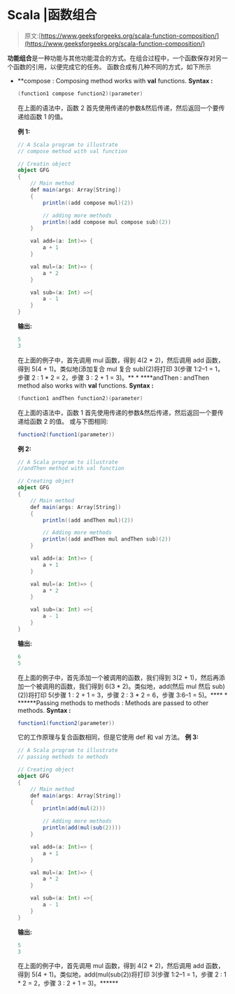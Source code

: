 # Scala |函数组合

> 原文:[https://www.geeksforgeeks.org/scala-function-composition/](https://www.geeksforgeeks.org/scala-function-composition/)

**功能组合**是一种功能与其他功能混合的方式。在组合过程中，一个函数保存对另一个函数的引用，以便完成它的任务。
函数合成有几种不同的方式，如下所示

*   **compose : Composing method works with **val** functions.
    **Syntax :**

    ```scala
    (function1 compose function2)(parameter)

    ```

    在上面的语法中，函数 2 首先使用传递的参数&然后传递，然后返回一个要传递给函数 1 的值。

    **例 1:**

    ```scala
    // A Scala program to illustrate 
    // compose method with val function

    // Creatin object
    object GFG
    {
        // Main method 
        def main(args: Array[String]) 
        { 
            println((add compose mul)(2))

            // adding more methods
            println((add compose mul compose sub)(2))
        } 

        val add=(a: Int)=> {
            a + 1
        }

        val mul=(a: Int)=> {
            a * 2
        }

        val sub=(a: Int) =>{
            a - 1
        }
    }
    ```

    **输出:**

    ```scala
    5
    3

    ```

    在上面的例子中，首先调用 mul 函数，得到 4(2 * 2)，然后调用 add 函数，得到 5(4 + 1)。类似地(添加复合 mul 复合 sub)(2)将打印 3(步骤 1:2–1 = 1，步骤 2 : 1 * 2 = 2，步骤 3 : 2 + 1 = 3)。** *   ****andThen : andThen method also works with **val** functions.
    **Syntax :**

    ```scala
    (function1 andThen function2)(parameter)

    ```

    在上面的语法中，函数 1 首先使用传递的参数&然后传递，然后返回一个要传递给函数 2 的值。
    或与下图相同:

    ```scala
    function2(function1(parameter))

    ```

    **例 2:**

    ```scala
    // A Scala program to illustrate 
    //andThen method with val function

    // Creating object
    object GFG 
    {
        // Main method 
        def main(args: Array[String]) 
        { 
            println((add andThen mul)(2))

            // Adding more methods
            println((add andThen mul andThen sub)(2))
        } 

        val add=(a: Int)=> {
            a + 1
        }

        val mul=(a: Int)=> {
            a * 2
        }

        val sub=(a: Int) =>{
            a - 1
        }
    } 
    ```

    **输出:**

    ```scala
    6
    5

    ```

    在上面的例子中，首先添加一个被调用的函数，我们得到 3(2 + 1)，然后再添加一个被调用的函数，我们得到 6(3 * 2)。类似地，add(然后 mul 然后 sub)(2))将打印 5(步骤 1 : 2 + 1 = 3，步骤 2 : 3 * 2 = 6，步骤 3:6–1 = 5)。**** *   ******Passing methods to methods : Methods are passed to other methods.
    **Syntax :**

    ```scala
    function1(function2(parameter))

    ```

    它的工作原理与复合函数相同，但是它使用 def 和 val 方法。
    **例 3:**

    ```scala
    // A Scala program to illustrate 
    // passing methods to methods

    // Creating object
    object GFG 
    {
        // Main method 
        def main(args: Array[String]) 
        { 
            println(add(mul(2)))

            // Adding more methods
            println(add(mul(sub(2))))
        } 

        val add=(a: Int)=> {
            a + 1
        }

        val mul=(a: Int)=> {
            a * 2
        }

        val sub=(a: Int) =>{
            a - 1
        }
    } 
    ```

    **输出:**

    ```scala
    5
    3

    ```

    在上面的例子中，首先调用 mul 函数，得到 4(2 * 2)，然后调用 add 函数，得到 5(4 + 1)。类似地，add(mul(sub(2))将打印 3(步骤 1:2–1 = 1，步骤 2 : 1 * 2 = 2，步骤 3 : 2 + 1 = 3)。******